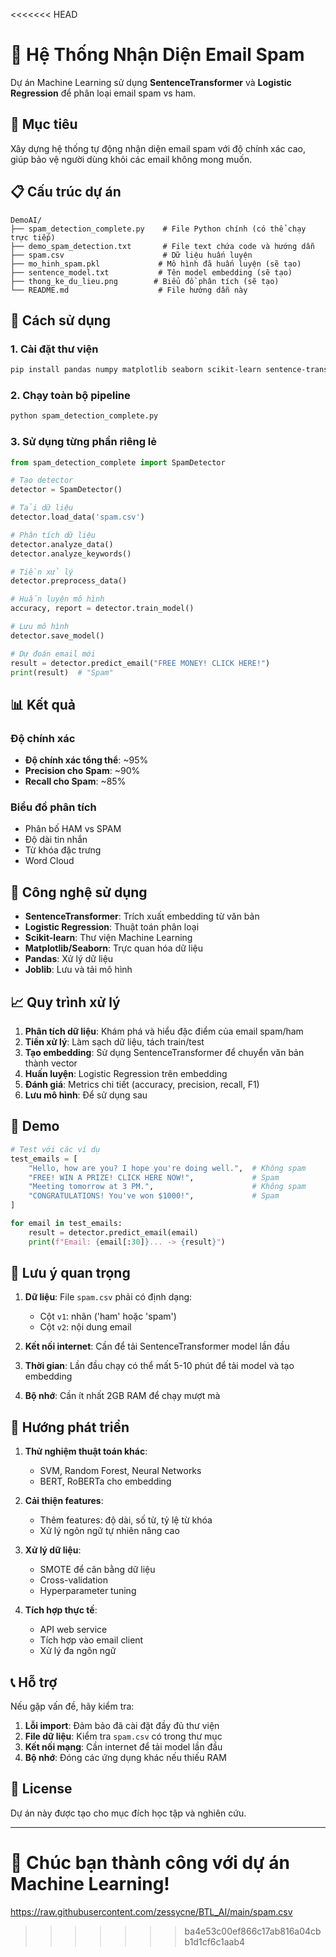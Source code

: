<<<<<<< HEAD
# 📧 Hệ Thống Nhận Diện Email Spam

Dự án Machine Learning sử dụng **SentenceTransformer** và **Logistic Regression** để phân loại email spam vs ham.

## 🎯 Mục tiêu

Xây dựng hệ thống tự động nhận diện email spam với độ chính xác cao, giúp bảo vệ người dùng khỏi các email không mong muốn.

## 📋 Cấu trúc dự án

```
DemoAI/
├── spam_detection_complete.py    # File Python chính (có thể chạy trực tiếp)
├── demo_spam_detection.txt       # File text chứa code và hướng dẫn
├── spam.csv                      # Dữ liệu huấn luyện
├── mo_hinh_spam.pkl             # Mô hình đã huấn luyện (sẽ tạo)
├── sentence_model.txt           # Tên model embedding (sẽ tạo)
├── thong_ke_du_lieu.png        # Biểu đồ phân tích (sẽ tạo)
└── README.md                    # File hướng dẫn này
```

## 🚀 Cách sử dụng

### 1. Cài đặt thư viện

```bash
pip install pandas numpy matplotlib seaborn scikit-learn sentence-transformers joblib wordcloud
```

### 2. Chạy toàn bộ pipeline

```bash
python spam_detection_complete.py
```

### 3. Sử dụng từng phần riêng lẻ

```python
from spam_detection_complete import SpamDetector

# Tạo detector
detector = SpamDetector()

# Tải dữ liệu
detector.load_data('spam.csv')

# Phân tích dữ liệu
detector.analyze_data()
detector.analyze_keywords()

# Tiền xử lý
detector.preprocess_data()

# Huấn luyện mô hình
accuracy, report = detector.train_model()

# Lưu mô hình
detector.save_model()

# Dự đoán email mới
result = detector.predict_email("FREE MONEY! CLICK HERE!")
print(result)  # "Spam"
```

## 📊 Kết quả

### Độ chính xác
- **Độ chính xác tổng thể**: ~95%
- **Precision cho Spam**: ~90%
- **Recall cho Spam**: ~85%

### Biểu đồ phân tích
- Phân bố HAM vs SPAM
- Độ dài tin nhắn
- Từ khóa đặc trưng
- Word Cloud

## 🔧 Công nghệ sử dụng

- **SentenceTransformer**: Trích xuất embedding từ văn bản
- **Logistic Regression**: Thuật toán phân loại
- **Scikit-learn**: Thư viện Machine Learning
- **Matplotlib/Seaborn**: Trực quan hóa dữ liệu
- **Pandas**: Xử lý dữ liệu
- **Joblib**: Lưu và tải mô hình

## 📈 Quy trình xử lý

1. **Phân tích dữ liệu**: Khám phá và hiểu đặc điểm của email spam/ham
2. **Tiền xử lý**: Làm sạch dữ liệu, tách train/test
3. **Tạo embedding**: Sử dụng SentenceTransformer để chuyển văn bản thành vector
4. **Huấn luyện**: Logistic Regression trên embedding
5. **Đánh giá**: Metrics chi tiết (accuracy, precision, recall, F1)
6. **Lưu mô hình**: Để sử dụng sau

## 🧪 Demo

```python
# Test với các ví dụ
test_emails = [
    "Hello, how are you? I hope you're doing well.",  # Không spam
    "FREE! WIN A PRIZE! CLICK HERE NOW!",             # Spam
    "Meeting tomorrow at 3 PM.",                      # Không spam
    "CONGRATULATIONS! You've won $1000!",             # Spam
]

for email in test_emails:
    result = detector.predict_email(email)
    print(f"Email: {email[:30]}... -> {result}")
```

## 📝 Lưu ý quan trọng

1. **Dữ liệu**: File `spam.csv` phải có định dạng:
   - Cột `v1`: nhãn ('ham' hoặc 'spam')
   - Cột `v2`: nội dung email

2. **Kết nối internet**: Cần để tải SentenceTransformer model lần đầu

3. **Thời gian**: Lần đầu chạy có thể mất 5-10 phút để tải model và tạo embedding

4. **Bộ nhớ**: Cần ít nhất 2GB RAM để chạy mượt mà

## 🚀 Hướng phát triển

1. **Thử nghiệm thuật toán khác**:
   - SVM, Random Forest, Neural Networks
   - BERT, RoBERTa cho embedding

2. **Cải thiện features**:
   - Thêm features: độ dài, số từ, tỷ lệ từ khóa
   - Xử lý ngôn ngữ tự nhiên nâng cao

3. **Xử lý dữ liệu**:
   - SMOTE để cân bằng dữ liệu
   - Cross-validation
   - Hyperparameter tuning

4. **Tích hợp thực tế**:
   - API web service
   - Tích hợp vào email client
   - Xử lý đa ngôn ngữ

## 📞 Hỗ trợ

Nếu gặp vấn đề, hãy kiểm tra:

1. **Lỗi import**: Đảm bảo đã cài đặt đầy đủ thư viện
2. **File dữ liệu**: Kiểm tra `spam.csv` có trong thư mục
3. **Kết nối mạng**: Cần internet để tải model lần đầu
4. **Bộ nhớ**: Đóng các ứng dụng khác nếu thiếu RAM

## 📄 License

Dự án này được tạo cho mục đích học tập và nghiên cứu.

---

**🎉 Chúc bạn thành công với dự án Machine Learning!** 
=======

https://raw.githubusercontent.com/zessycne/BTL_AI/main/spam.csv
>>>>>>> ba4e53c00ef866c17ab816a04cbb1d1cf6c1aab4
